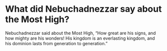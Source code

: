 # What did Nebuchadnezzar say about the Most High?

Nebuchadnezzar said about the Most High, “How great are his signs, and how mighty are his wonders! His kingdom is an everlasting kingdom, and his dominion lasts from generation to generation.”
